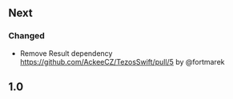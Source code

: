 ## Next

### Changed

- Remove Result dependency https://github.com/AckeeCZ/TezosSwift/pull/5 by @fortmarek

## 1.0
